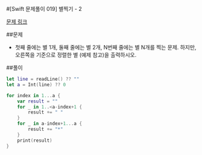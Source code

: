#[Swift 문제풀이 019] 별찍기 - 2

[문제 링크](https://www.acmicpc.net/problem/2439)

##문제

- 첫째 줄에는 별 1개, 둘째 줄에는 별 2개, N번째 줄에는 별 N개를 찍는 문제. 하지만, 오른쪽을 기준으로 정렬한 별 (예제 참고)을 출력하시오.

##풀이

```swift 
let line = readLine() ?? ""
let a = Int(line) ?? 0

for index in 1...a {
    var result = ""
    for _ in 1..<a-index+1 {
        result += " "
    }
    for _ in a-index+1...a {
        result += "*"
    }
    print(result)
}
```

